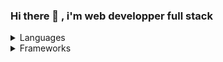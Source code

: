 ### Hi there 👋 , i'm web developper full stack

<details>
<summary>Languages</summary>

| ---------- |
| HTML |
| CSS |
| Javascript |
| TWIG |
| TypeScipt |
| PHP |
| SQL |

</details>

<details>
<summary>Frameworks</summary>

| ---------- |
| Bootstrap |
| Tailwaind |
| Jquery |
| REACT |
| NEXTJS |
| Symfony |
| PHPmyAdmin |

</details>

<!--
**GNT-N/GNT-N** is a ✨ _special_ ✨ repository because its `README.md` (this file) appears on your GitHub profile.

Here are some ideas to get you started:

- 🔭 I’m currently working on ...
- 🌱 I’m currently learning ...
- 👯 I’m looking to collaborate on ...
- 🤔 I’m looking for help with ...
- 💬 Ask me about ...
- 📫 How to reach me: ...
- 😄 Pronouns: ...
- ⚡ Fun fact: ...
-->
